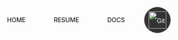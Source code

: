 <div style="text-align: center; line-height: 40px;">
    <span style="margin: 0 10px; padding: 10px 20px; color: black; display: inline-block; vertical-align: middle;">HOME</span>
    <span style="margin: 0 10px; padding: 10px 20px; color: black; display: inline-block; vertical-align: middle;">RESUME</span>
    <span style="margin: 0 10px; padding: 10px 20px; color: black; display: inline-block; vertical-align: middle;">DOCS</span>
    <a href="https://github.com/yourusername" style="margin: 0 10px; padding: 10px; background-color: #333; color: white; text-decoration: none; display: inline-block; border-radius: 50%; overflow: hidden; vertical-align: middle;">
        <img src="https://pngimg.com/uploads/github/github_PNG53.png" alt="GitHub" style="width: 40px; height: 40px; vertical-align: middle;">
    </a>
</div>
